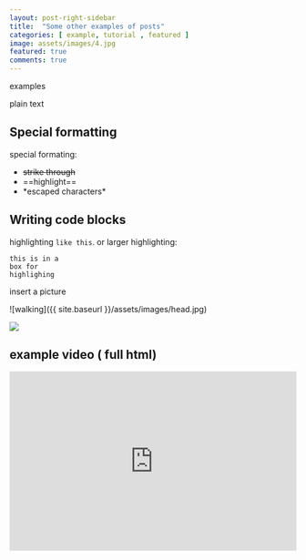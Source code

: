 ```yaml
---
layout: post-right-sidebar
title:  "Some other examples of posts"
categories: [ example, tutorial , featured ]
image: assets/images/4.jpg
featured: true
comments: true
---
```

examples

plain text


## Special formatting

special formating:

+ ~~strike through~~
+ ==highlight==
+ \*escaped characters\*


## Writing code blocks

highlighting  `like this`. or larger highlighting:

```
this is in a 
box for
highlighing
```

insert a picture

![walking]({{ site.baseurl }}/assets/images/head.jpg)


<a href='https://photos.google.com/share/AF1QipO9cVIfL3zLLE7RiNoiZJaSspr6y-rFD2Kc_7QBdmp5tQyIpwq76d0G7DQ56xJsFg?key=aUhxcWoweEJBYzRDTzBEVzY5eHhUSWtkSmFNMEF3&source=ctrlq.org'><img src='https://lh3.googleusercontent.com/-JgjRlQOnb9BDj28sSgi9QHreqCwFznjS7ItSqSWFm1hZbEWZg-yIpFfdCQzTSPJ_UU2DsuTTSumG6fwLTVjlBC-IhNMUdtipLrda7wn6SywN79gDU2qAyOoZBqmsOR-Vj_SWRGBO7A=w2400' /></a>


## example video ( full html)


<p><iframe style="width:100%;" height="315" src="https://www.youtube.com/embed/1LqgCpIUaK0?rel=0&amp;showinfo=0" frameborder="0" allowfullscreen></iframe></p>
